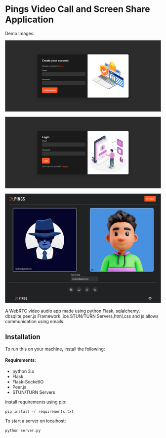 Pings Video Call and Screen Share Application
================

Demo Images:

![Registration Form](reg.png)

![Login Form](Login.png)

![Dashboard](Video.png)

A WebRTC video audio app made using python Flask, sqlalchemy, dbsqlite,peer.js Framework ,ice STUN/TURN Servers,html,css and js allows communication using emails.

Installation
-------------
To run this on your machine, install the following:
#### Requirements:
* python 3.x
* Flask
* Flask-SocketIO
* Peer.js 
* STUN/TURN Servers

Install requirements using pip:
```
pip install -r requirements.txt
```

To start a server on localhost:
```
python server.py
```
